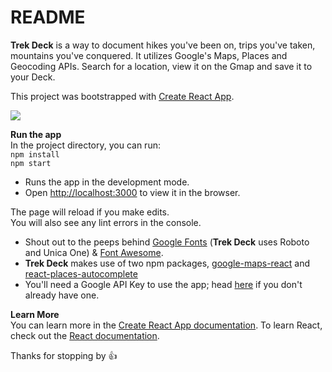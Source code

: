 # README

**Trek Deck** is a way to document hikes you've been on, trips you've taken, mountains you've conquered. It utilizes Google's Maps, Places and Geocoding APIs. Search for a location, view it on the Gmap and save it to your Deck.

This project was bootstrapped with [Create React App](https://github.com/facebook/create-react-app).

![](trekDeck.gif)

**Run the app**<br>
In the project directory, you can run:<br>
 `npm install` <br>
 `npm start`

- Runs the app in the development mode.<br>
- Open [http://localhost:3000](http://localhost:3000) to view it in the browser.

The page will reload if you make edits.<br>
You will also see any lint errors in the console.
<br>


- Shout out to the peeps behind [Google Fonts](https://fonts.google.com/) (**Trek Deck** uses Roboto and Unica One) & [Font Awesome](https://fontawesome.com/?from=io). 
- **Trek Deck** makes use of two npm packages, [google-maps-react](https://www.npmjs.com/package/google-maps-react) and [react-places-autocomplete](https://www.npmjs.com/package/react-places-autocomplete)
- You'll need a Google API Key to use the app; head [here](https://developers.google.com/maps/documentation/javascript/get-api-key) if you don't already have one.

**Learn More**<br>
You can learn more in the [Create React App documentation](https://facebook.github.io/create-react-app/docs/getting-started).
To learn React, check out the [React documentation](https://reactjs.org/).

Thanks for stopping by :thumbsup: 
